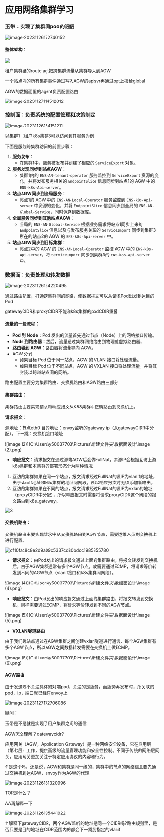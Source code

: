 # 应用网络集群学习

### 玉带：实现了集群间pod的通信

![image-20231126172740152](C:\Users\y50037703\Downloads\codes-master\codes-master\应用网络\新建文件夹\image-20231126172740152.png)

#### 整体架构：

![](C:\Users\y50037703\Downloads\codes-master\codes-master\应用网络\新建文件夹\image-20231126154615924.png)

租户集群里的route agt把跨集群流量从集群导入到AGW

一个站点内的所有集群事件通过写入AGW的apisvr再通过opt上报给global

AGW的数据面里的agent负责配置路由 

![image-20231127114512012](C:\Users\y50037703\AppData\Roaming\Typora\typora-user-images\image-20231127114512012.png)

### 控制面：负责系统的配置管理和决策制定

![image-20231126154151211](C:\Users\y50037703\Downloads\codes-master\codes-master\应用网络\新建文件夹\image-20231126154151211.png)

以集群1（租户k8s集群3可以访问到其服务为例

下面是服务跨集群访问的前置步骤：

1. **服务发布**：
   - 在集群1中，服务被发布并创建了相应的 `ServiceExport` 对象。
2. **服务发现同步到站点AGW**：
   - 集群1内的 `ENS-AN-tenant-operator`   服务监控到 `ServiceExport` 资源的变化，并将发布服务相关的 `EndpointSlice` 信息同步到站点1的 AGW 中的 `ENS-k8s-Api-server`。
3. **站点AGW同步到全局服务**：
   - 站点1的 AGW 中的 `ENS-AN-Local-Operator` 服务监控到 `ENS-k8s-Api-server` 中资源的变化，并将 `EndpointSlice` 信息同步到全局的 `ENS-AN-Global-Service`，同时保存到数据库。
4. **全局服务同步到其他站点AGW**：
   - 全局的 `ENS-AN-Global-Service` 根据业务需求将站点1同步上来的 `EndpointSlice` 信息以及与发布服务关联的 `ServiceImport` 同步到集群3所在的站点2的 AGW 的 `ENS-k8s-Api-server` 中。
5. **站点AGW同步到目标集群**：
   - 站点2中的 AGW 的 `ENS-AN-Local-Operator` 监控 AGW 中的 `ENS-k8s-Api-server`，将 `ServiceImport` 同步到集群3的 `ENS-k8s-Api-server` 中。



### 数据面：负责处理和转发数据

![image-20231126154220495](C:\Users\y50037703\Downloads\codes-master\codes-master\应用网络\新建文件夹\image-20231126154220495.png)

通过路由配置，打通跨集群间的网络，使数据报文可以从请求Pod出发到达目的Pod

gatewayCIDR和proxyCIDR不能和k8s集群的podCDIR重叠

#### **流量的一般流程**：

- **Pod 到 Node**：Pod 发出的流量首先通过节点（Node）上的网络接口传输。
- **Node 到路由器**：然后，流量通过集群网络路由到物理或虚拟路由器。
- **路由器到 AGW**：路由器将流量导向 AGW。
- AGW 分发
  - 如果目标 Pod 位于同一站点，AGW 的 VLAN 接口将处理流量。
  - 如果目标 Pod 位于不同站点，AGW 的 VXLAN 接口将处理流量，并将其封装以跨越站点间的网络。

路由配置主要分为集群路由、交换机路由和AGW路由三部分

#### 集群路由：

集群路由主要实现请求和响应报文从K8S集群中正确路由到交换机上。

**请求报文**：

源地址：节点eth0 目的地址：envoy监听的gateway ip（从gatewayCIDR中分配）。下一跳：交换机接口地址



![image (2)](C:\Users\y50037703\Pictures\新建文件夹\数据面设计\image (2).png)



- **响应报文**：请求报文在通过源端AGW后会做FullNat，其源IP会根据互访上游k8s集群和本集群的部署形态分为两种情况

1. 互访的集群如果在同一个站点，报文请求经过FullNat的源IP为vlanIf的地址，由于vlanIf地址和k8s集群的地址同网段，所以响应报文时无须添加新路由。
2. 互访的集群如果在不同的站点，报文请求经过FullNat的源IP为vxlan的地址（proxyCIDR中分配），所以响应报文时需要将请求proxyCIDR这个网段的报文路由到k8s_gateway。

![3](C:\Users\y50037703\Pictures\新建文件夹\数据面设计\3.png)





#### 交换机路由：

交换机路由主要实现请求中从交换机路由到AGW节点，需要运维人员到交换机上进行配置。

![cf10fac8c8e2d9a09c5337cd80bdcc1985855780](C:\Users\y50037703\Downloads\codes-master\codes-master\应用网络\新建文件夹\cf10fac8c8e2d9a09c5337cd80bdcc1985855780.png)

- **请求报文**：由Pod发出的请求报文通过上面的集群路由，将报文转发到交换机后，由于AGW集群通常有多个AGW节点，故需要通过ECMP，将请求等价转发到不同的AGW节点（vlanif接口和k8s集群同网段）。

![image (4)](C:\Users\y50037703\Pictures\新建文件夹\数据面设计\image (4).png)



- **响应报文**：由Pod发出的响应报文通过上面的集群路由，将报文转发到交换机，同样需要通过ECMP，将请求等价转发到不同的AGW节点。

![image (5)](C:\Users\y50037703\Pictures\新建文件夹\数据面设计\image (5).png)

- **VXLAN隧道路由**

由于我们跨站点通过在AGW集群之间创建vxlan隧道进行通信，每个AGW集群有多个AGW节点，所以AGW之间数据转发需要在交换机上做ECMP。

![image (6)](C:\Users\y50037703\Pictures\新建文件夹\数据面设计\image (6).png)

#### AGW路由

由于发送方不关注具体的对端pod，关注的是服务，而服务再发布时，所关联的pod，ip，端口就已经在envoy上

![image-20231127172706086](C:\Users\y50037703\AppData\Roaming\Typora\typora-user-images\image-20231127172706086.png)

疑问：

玉带是不是就是实现了用户集群之间的通信

AGW怎么理解？gatewaycidr?

应用网关（AGW，Application Gateway）是一种网络安全设备，它在应用层（第七层）工作，提供高级的流量管理功能和安全性控制。不同于传统的网络层网关，应用网关更加关注于特定应用协议的内容和行为。

↑是这个吗，还是说，AGW和集群是同一级的，集群中的节点的网络信息要先通过交换机到达AGW，envoy作为AGW的代理

![image-20231126181320996](C:\Users\y50037703\Downloads\codes-master\codes-master\应用网络\新建文件夹\image-20231126181320996.png)

TOR是什么？

AA再解释一下

![image-20231126195441922](C:\Users\y50037703\Downloads\codes-master\codes-master\应用网络\新建文件夹\image-20231126195441922.png)

↑解释下gatewayCIDR，两个AGW监听的地址是同一个CIDR吗?路由规则里，是否只要是目的地址在CIDR范围内的都会下一跳到指定的vlanif






